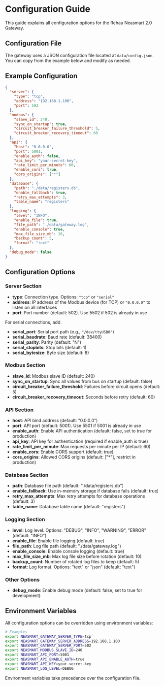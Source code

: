 # Configuration Guide

This guide explains all configuration options for the Rehau Neasmart 2.0 Gateway.

## Configuration File

The gateway uses a JSON configuration file located at `data/config.json`. You can copy from the example below and modify as needed.

## Example Configuration

```json
{
  "server": {
    "type": "tcp",
    "address": "192.168.1.100",
    "port": 502
  },
  "modbus": {
    "slave_id": 240,
    "sync_on_startup": true,
    "circuit_breaker_failure_threshold": 5,
    "circuit_breaker_recovery_timeout": 60
  },
  "api": {
    "host": "0.0.0.0",
    "port": 5001,
    "enable_auth": false,
    "api_key": "your-secret-key",
    "rate_limit_per_minute": 60,
    "enable_cors": true,
    "cors_origins": ["*"]
  },
  "database": {
    "path": "./data/registers.db",
    "enable_fallback": true,
    "retry_max_attempts": 3,
    "table_name": "registers"
  },
  "logging": {
    "level": "INFO",
    "enable_file": true,
    "file_path": "./data/gateway.log",
    "enable_console": true,
    "max_file_size_mb": 10,
    "backup_count": 5,
    "format": "text"
  },
  "debug_mode": false
}
```

## Configuration Options

### Server Section

- **type**: Connection type. Options: `"tcp"` or `"serial"`
- **address**: IP address of the Modbus device (for TCP) or `"0.0.0.0"` to listen on all interfaces
- **port**: Port number (default: 502). Use 5502 if 502 is already in use

For serial connections, add:

- **serial_port**: Serial port path (e.g., `"/dev/ttyUSB0"`)
- **serial_baudrate**: Baud rate (default: 38400)
- **serial_parity**: Parity (default: "N")
- **serial_stopbits**: Stop bits (default: 1)
- **serial_bytesize**: Byte size (default: 8)

### Modbus Section

- **slave_id**: Modbus slave ID (default: 240)
- **sync_on_startup**: Sync all values from bus on startup (default: false)
- **circuit_breaker_failure_threshold**: Failures before circuit opens (default: 5)
- **circuit_breaker_recovery_timeout**: Seconds before retry (default: 60)

### API Section

- **host**: API bind address (default: "0.0.0.0")
- **port**: API port (default: 5001). Use 5501 if 5001 is already in use
- **enable_auth**: Enable API authentication (default: false, set to true for production)
- **api_key**: API key for authentication (required if enable_auth is true)
- **rate_limit_per_minute**: Max requests per minute per IP (default: 60)
- **enable_cors**: Enable CORS support (default: true)
- **cors_origins**: Allowed CORS origins (default: ["*"], restrict in production)

### Database Section

- **path**: Database file path (default: "./data/registers.db")
- **enable_fallback**: Use in-memory storage if database fails (default: true)
- **retry_max_attempts**: Max retry attempts for database operations (default: 3)
- **table_name**: Database table name (default: "registers")

### Logging Section

- **level**: Log level. Options: "DEBUG", "INFO", "WARNING", "ERROR" (default: "INFO")
- **enable_file**: Enable file logging (default: true)
- **file_path**: Log file path (default: "./data/gateway.log")
- **enable_console**: Enable console logging (default: true)
- **max_file_size_mb**: Max log file size before rotation (default: 10)
- **backup_count**: Number of rotated log files to keep (default: 5)
- **format**: Log format. Options: "text" or "json" (default: "text")

### Other Options

- **debug_mode**: Enable debug mode (default: false, set to true for development)

## Environment Variables

All configuration options can be overridden using environment variables:

```bash
# Examples
export NEASMART_GATEWAY_SERVER_TYPE=tcp
export NEASMART_GATEWAY_SERVER_ADDRESS=192.168.1.100
export NEASMART_GATEWAY_SERVER_PORT=502
export NEASMART_MODBUS_SLAVE_ID=240
export NEASMART_API_PORT=5001
export NEASMART_API_ENABLE_AUTH=true
export NEASMART_API_KEY=your-secret-key
export NEASMART_LOG_LEVEL=DEBUG
```

Environment variables take precedence over the configuration file.
